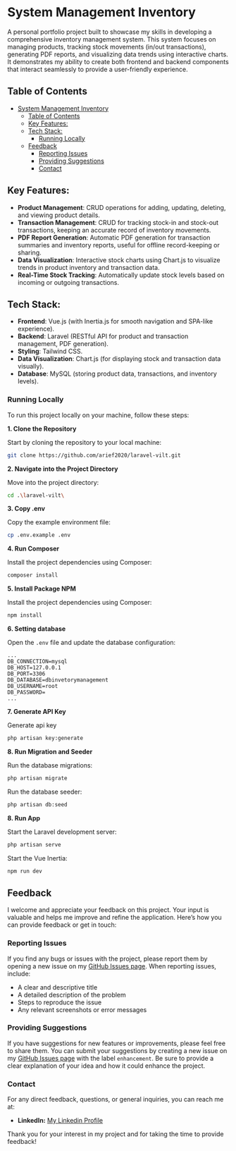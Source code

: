 
# System Management Inventory

A personal portfolio project built to showcase my skills in developing a comprehensive inventory management system. This system focuses on managing products, tracking stock movements (in/out transactions), generating PDF reports, and visualizing data trends using interactive charts. It demonstrates my ability to create both frontend and backend components that interact seamlessly to provide a user-friendly experience.

## Table of Contents
- [System Management Inventory](#system-management-inventory)
  - [Table of Contents](#table-of-contents)
  - [Key Features:](#key-features)
  - [Tech Stack:](#tech-stack)
    - [Running Locally](#running-locally)
  - [Feedback](#feedback)
    - [Reporting Issues](#reporting-issues)
    - [Providing Suggestions](#providing-suggestions)
    - [Contact](#contact)

## Key Features:
*  **Product Management**: CRUD operations for adding, updating, deleting, and viewing product details.
* **Transaction Management**: CRUD for tracking stock-in and stock-out transactions, keeping an accurate record of inventory movements.
* **PDF Report Generation**: Automatic PDF generation for transaction summaries and inventory reports, useful for offline record-keeping or sharing.
* **Data Visualization**: Interactive stock charts using Chart.js to visualize trends in product inventory and transaction data.
* **Real-Time Stock Tracking**: Automatically update stock levels based on incoming or outgoing transactions.

## Tech Stack:
* **Frontend**: Vue.js (with Inertia.js for smooth navigation and SPA-like experience).
* **Backend**: Laravel (RESTful API for product and transaction management, PDF generation).
* **Styling**: Tailwind CSS.
* **Data Visualization**: Chart.js (for displaying stock and transaction data visually).
* **Database**: MySQL (storing product data, transactions, and inventory levels).

### Running Locally

To run this project locally on your machine, follow these steps:

 **1. Clone the Repository**

Start by cloning the repository to your local machine:

```bash
git clone https://github.com/arief2020/laravel-vilt.git
```

 **2. Navigate into the Project Directory**

Move into the project directory:

```bash
cd .\laravel-vilt\
```

**3. Copy .env**

Copy the example environment file:

```bash
cp .env.example .env
```
**4.  Run Composer**

Install the project dependencies using Composer:

```bash
composer install
```


**5.  Install Package NPM**

Install the project dependencies using Composer:

```bash
npm install
```

**6. Setting database**

Open the `.env` file and update the database configuration:
```env
...
DB_CONNECTION=mysql
DB_HOST=127.0.0.1
DB_PORT=3306
DB_DATABASE=dbinvetorymanagement
DB_USERNAME=root
DB_PASSWORD=
...
```
**7. Generate API Key**

Generate api key
```bash
php artisan key:generate
```
**8. Run Migration and Seeder**

Run the database migrations:
```bash
php artisan migrate
```

Run the database seeder:
```bash
php artisan db:seed
```

**8. Run App**

Start the Laravel development server:
```bash
php artisan serve
```

Start the Vue Inertia:
```bash
npm run dev
```

## Feedback

I welcome and appreciate your feedback on this project. Your input is valuable and helps me improve and refine the application. Here’s how you can provide feedback or get in touch:

### Reporting Issues

If you find any bugs or issues with the project, please report them by opening a new issue on my [GitHub Issues page](https://github.com/your-username/your-repository/issues). When reporting issues, include:

-   A clear and descriptive title
-   A detailed description of the problem
-   Steps to reproduce the issue
-   Any relevant screenshots or error messages

### Providing Suggestions

If you have suggestions for new features or improvements, please feel free to share them. You can submit your suggestions by creating a new issue on my [GitHub Issues page](https://github.com/arief2020/laravel-vilt/issues) with the label `enhancement`. Be sure to provide a clear explanation of your idea and how it could enhance the project.

### Contact

For any direct feedback, questions, or general inquiries, you can reach me at:


-   **LinkedIn:** [My Linkedin Profile](https://www.linkedin.com/in/muhammad-syaifullah-al-arief/)

Thank you for your interest in my project and for taking the time to provide feedback!
